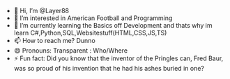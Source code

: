 - 👋 Hi, I’m @Layer88
- 👀 I’m interested in American Football and Programming 
- 🌱 I’m currently learning the Basics off Development and thats why im learn C#,Python,SQL,Websitestuff(HTML,CSS,JS,TS)
- 📫 How to reach me? Dunno
- 😄 Pronouns: Transparent : Who/Where
- ⚡ Fun fact: Did you know that the inventor of the Pringles can, Fred Baur, was so proud of his invention that he had his ashes buried in one?

<!---
Layer88/Layer88 is a ✨ special ✨ repository because its `README.md` (this file) appears on your GitHub profile.
You can click the Preview link to take a look at your changes.
--->

